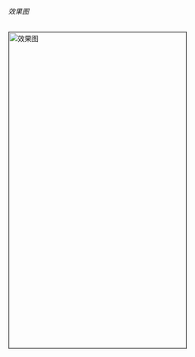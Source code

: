 <h6>效果图</h6>
<img src="https://github.com/androidxiaosongzi/address_pickerview/blob/master/gif/untitled.gif" width="360" height="640" border="1" alt="效果图" title="效果图">
